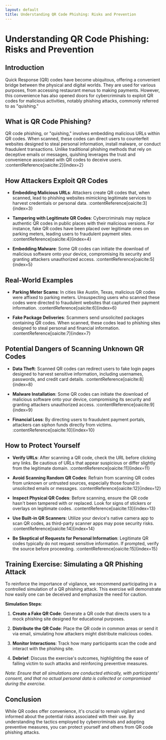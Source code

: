 ```yaml
---
layout: default
title: Understanding QR Code Phishing: Risks and Prevention
---
```


# Understanding QR Code Phishing: Risks and Prevention

## Introduction

Quick Response (QR) codes have become ubiquitous, offering a convenient bridge between the physical and digital worlds. They are used for various purposes, from accessing restaurant menus to making payments. However, this convenience has also opened doors for cybercriminals to exploit QR codes for malicious activities, notably phishing attacks, commonly referred to as "quishing."

## What is QR Code Phishing?

QR code phishing, or "quishing," involves embedding malicious URLs within QR codes. When scanned, these codes can direct users to counterfeit websites designed to steal personal information, install malware, or conduct fraudulent transactions. Unlike traditional phishing methods that rely on deceptive emails or messages, quishing leverages the trust and convenience associated with QR codes to deceive users. :contentReference[oaicite:2]{index=2}

## How Attackers Exploit QR Codes

- **Embedding Malicious URLs**: Attackers create QR codes that, when scanned, lead to phishing websites mimicking legitimate services to harvest credentials or personal data. :contentReference[oaicite:3]{index=3}

- **Tampering with Legitimate QR Codes**: Cybercriminals may replace authentic QR codes in public places with their malicious versions. For instance, fake QR codes have been placed over legitimate ones on parking meters, leading users to fraudulent payment sites. :contentReference[oaicite:4]{index=4}

- **Embedding Malware**: Some QR codes can initiate the download of malicious software onto your device, compromising its security and granting attackers unauthorized access. :contentReference[oaicite:5]{index=5}

## Real-World Examples

- **Parking Meter Scams**: In cities like Austin, Texas, malicious QR codes were affixed to parking meters. Unsuspecting users who scanned these codes were directed to fraudulent websites that captured their payment information. :contentReference[oaicite:6]{index=6}

- **Fake Package Deliveries**: Scammers send unsolicited packages containing QR codes. When scanned, these codes lead to phishing sites designed to steal personal and financial information. :contentReference[oaicite:7]{index=7}

## Potential Dangers of Scanning Unknown QR Codes

- **Data Theft**: Scanned QR codes can redirect users to fake login pages designed to harvest sensitive information, including usernames, passwords, and credit card details. :contentReference[oaicite:8]{index=8}

- **Malware Installation**: Some QR codes can initiate the download of malicious software onto your device, compromising its security and granting attackers unauthorized access. :contentReference[oaicite:9]{index=9}

- **Financial Loss**: By directing users to fraudulent payment portals, attackers can siphon funds directly from victims. :contentReference[oaicite:10]{index=10}

## How to Protect Yourself

- **Verify URLs**: After scanning a QR code, check the URL before clicking any links. Be cautious of URLs that appear suspicious or differ slightly from the legitimate domain. :contentReference[oaicite:11]{index=11}

- **Avoid Scanning Random QR Codes**: Refrain from scanning QR codes from unknown or untrusted sources, especially those found in unsolicited emails or messages. :contentReference[oaicite:12]{index=12}

- **Inspect Physical QR Codes**: Before scanning, ensure the QR code hasn't been tampered with or replaced. Look for signs of stickers or overlays on legitimate codes. :contentReference[oaicite:13]{index=13}

- **Use Built-in QR Scanners**: Utilize your device's native camera app to scan QR codes, as third-party scanner apps may pose security risks. :contentReference[oaicite:14]{index=14}

- **Be Skeptical of Requests for Personal Information**: Legitimate QR codes typically do not request sensitive information. If prompted, verify the source before proceeding. :contentReference[oaicite:15]{index=15}

## Training Exercise: Simulating a QR Phishing Attack

To reinforce the importance of vigilance, we recommend participating in a controlled simulation of a QR phishing attack. This exercise will demonstrate how easily one can be deceived and emphasize the need for caution.

**Simulation Steps**:

1. **Create a Fake QR Code**: Generate a QR code that directs users to a mock phishing site designed for educational purposes.

2. **Distribute the QR Code**: Place the QR code in common areas or send it via email, simulating how attackers might distribute malicious codes.

3. **Monitor Interactions**: Track how many participants scan the code and interact with the phishing site.

4. **Debrief**: Discuss the exercise's outcomes, highlighting the ease of falling victim to such attacks and reinforcing preventive measures.

*Note: Ensure that all simulations are conducted ethically, with participants' consent, and that no actual personal data is collected or compromised during the exercise.*

## Conclusion

While QR codes offer convenience, it's crucial to remain vigilant and informed about the potential risks associated with their use. By understanding the tactics employed by cybercriminals and adopting preventive measures, you can protect yourself and others from QR code phishing attacks.
